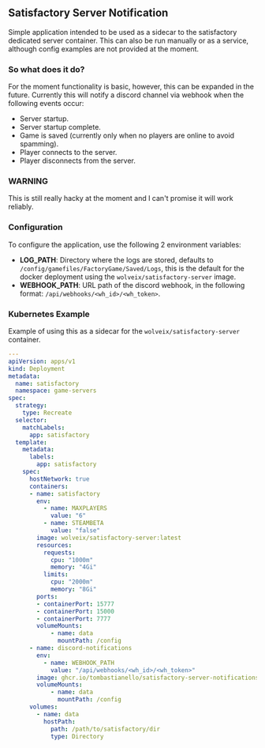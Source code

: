 ## Satisfactory Server Notification
Simple application intended to be used as a sidecar to the satisfactory dedicated server container. This can also be run manually or as a service, although config examples are not provided at the moment.

### So what does it do?
For the moment functionality is basic, however, this can be expanded in the future. Currently this will notify a discord channel via webhook when the following events occur:
- Server startup.
- Server startup complete.
- Game is saved (currently only when no players are online to avoid spamming).
- Player connects to the server.
- Player disconnects from the server.

### WARNING
This is still really hacky at the moment and I can't promise it will work reliably.

### Configuration
To configure the application, use the following 2 environment variables:
- **LOG_PATH**: Directory where the logs are stored, defaults to `/config/gamefiles/FactoryGame/Saved/Logs`, this is the default for the docker deployment using the `wolveix/satisfactory-server` image.
- **WEBHOOK_PATH**: URL path of the discord webhook, in the following format: `/api/webhooks/<wh_id>/<wh_token>`.

### Kubernetes Example
Example of using this as a sidecar for the `wolveix/satisfactory-server` container.
```yaml
---
apiVersion: apps/v1
kind: Deployment
metadata:
  name: satisfactory
  namespace: game-servers
spec:
  strategy:
    type: Recreate
  selector:
    matchLabels:
      app: satisfactory
  template:
    metadata:
      labels:
        app: satisfactory
    spec:
      hostNetwork: true
      containers:
      - name: satisfactory
        env:
          - name: MAXPLAYERS
            value: "6"
          - name: STEAMBETA
            value: "false"
        image: wolveix/satisfactory-server:latest
        resources:
          requests:
            cpu: "1000m"
            memory: "4Gi"
          limits:
            cpu: "2000m"
            memory: "8Gi"
        ports:
        - containerPort: 15777
        - containerPort: 15000
        - containerPort: 7777
        volumeMounts:
            - name: data
              mountPath: /config
      - name: discord-notifications
        env:
          - name: WEBHOOK_PATH
            value: "/api/webhooks/<wh_id>/<wh_token>"
        image: ghcr.io/tombastianello/satisfactory-server-notifications:latest
        volumeMounts:
            - name: data
              mountPath: /config
      volumes:
        - name: data
          hostPath:
            path: /path/to/satisfactory/dir
            type: Directory
```
